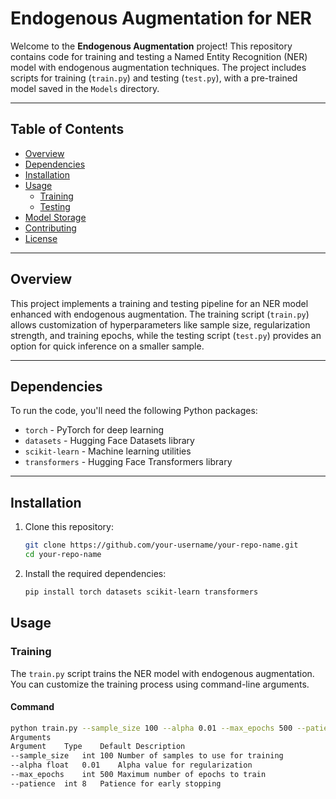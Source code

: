 # Endogenous Augmentation for NER

Welcome to the **Endogenous Augmentation** project! This repository contains code for training and testing a Named Entity Recognition (NER) model with endogenous augmentation techniques. The project includes scripts for training (`train.py`) and testing (`test.py`), with a pre-trained model saved in the `Models` directory.

---

## Table of Contents
- [Overview](#overview)
- [Dependencies](#dependencies)
- [Installation](#installation)
- [Usage](#usage)
  - [Training](#training)
  - [Testing](#testing)
- [Model Storage](#model-storage)
- [Contributing](#contributing)
- [License](#license)

---

## Overview
This project implements a training and testing pipeline for an NER model enhanced with endogenous augmentation. The training script (`train.py`) allows customization of hyperparameters like sample size, regularization strength, and training epochs, while the testing script (`test.py`) provides an option for quick inference on a smaller sample.

---

## Dependencies
To run the code, you'll need the following Python packages:
- `torch` - PyTorch for deep learning
- `datasets` - Hugging Face Datasets library
- `scikit-learn` - Machine learning utilities
- `transformers` - Hugging Face Transformers library

---

## Installation
1. Clone this repository:
   ```bash
   git clone https://github.com/your-username/your-repo-name.git
   cd your-repo-name
   ```

2. Install the required dependencies:
    ```bash
    pip install torch datasets scikit-learn transformers
    ```
## Usage

### Training
The `train.py` script trains the NER model with endogenous augmentation. You can customize the training process using command-line arguments.

#### Command
```bash
python train.py --sample_size 100 --alpha 0.01 --max_epochs 500 --patience 8```
Arguments
Argument	Type	Default	Description
--sample_size	int	100	Number of samples to use for training
--alpha	float	0.01	Alpha value for regularization
--max_epochs	int	500	Maximum number of epochs to train
--patience	int	8	Patience for early stopping
